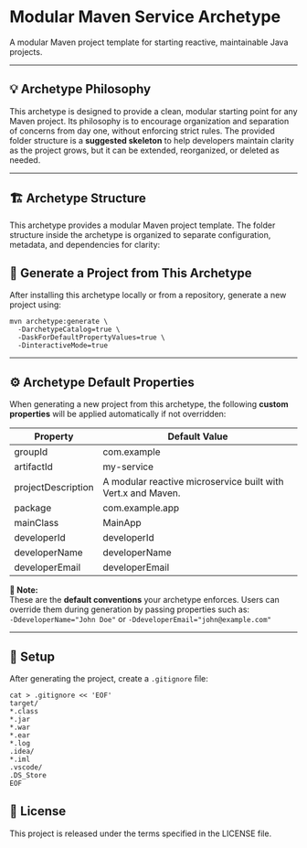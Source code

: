 <h1>Modular Maven Service Archetype</h1>
<p>A modular Maven project template for starting reactive, maintainable Java projects.</p>

<hr>

<h2>💡 Archetype Philosophy</h2>
<p>This archetype is designed to provide a clean, modular starting point for any Maven project.  
Its philosophy is to encourage organization and separation of concerns from day one, without enforcing strict rules.  
The provided folder structure is a <b>suggested skeleton</b> to help developers maintain clarity as the project grows, but it can be extended, reorganized, or deleted as needed.</p>

<hr>

<h2>🏗️ Archetype Structure</h2>
<p>This archetype provides a modular Maven project template.  
The folder structure inside the archetype is organized to separate configuration, metadata, and dependencies for clarity:</p>

<h2>🧩 Generate a Project from This Archetype</h2>
<p>After installing this archetype locally or from a repository, generate a new project using:</p>

<pre><code>mvn archetype:generate \
  -DarchetypeCatalog=true \
  -DaskForDefaultPropertyValues=true \
  -DinteractiveMode=true
</code></pre>

<hr>

<h2>⚙️ Archetype Default Properties</h2>

<p>When generating a new project from this archetype, the following <b>custom properties</b> will be applied automatically if not overridden:</p>

<table>
  <thead>
    <tr>
      <th>Property</th>
      <th>Default Value</th>
    </tr>
  </thead>
  <tbody>
    <tr><td>groupId</td><td>com.example</td></tr>
    <tr><td>artifactId</td><td>my-service</td></tr>
    <tr><td>projectDescription</td><td>A modular reactive microservice built with Vert.x and Maven.</td></tr>
    <tr><td>package</td><td>com.example.app</td></tr>
    <tr><td>mainClass</td><td>MainApp</td></tr>
    <tr><td>developerId</td><td>developerId</td></tr>
    <tr><td>developerName</td><td>developerName</td></tr>
    <tr><td>developerEmail</td><td>developerEmail</td></tr>
  </tbody>
</table>

<p><b>🧭 Note:</b><br>
These are the <b>default conventions</b> your archetype enforces.  
Users can override them during generation by passing properties such as:<br>
<code>-DdeveloperName="John Doe"</code> or <code>-DdeveloperEmail="john@example.com"</code>
</p>

<hr>

<h2>📝 Setup</h2>

<p>After generating the project, create a <code>.gitignore</code> file:</p>

<pre><code>cat > .gitignore << 'EOF'
target/
*.class
*.jar
*.war
*.ear
*.log
.idea/
*.iml
.vscode/
.DS_Store
EOF
</code></pre>

<h2>📄 License</h2>

<p>This project is released under the terms specified in the LICENSE file.</p>
